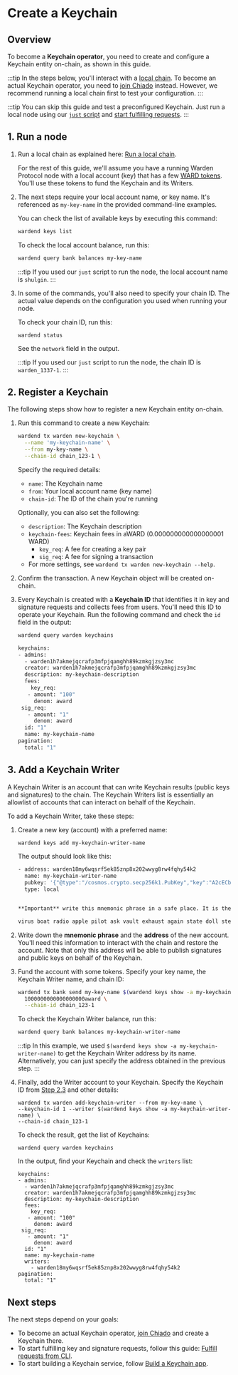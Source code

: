 ﻿---
sidebar_position: 2
---

# Create a Keychain

## Overview

To become a **Keychain operator**, you need to create and configure a Keychain entity on-chain, as shown in this guide.

:::tip
In the steps below, you'll interact with a [local chain](/operate-a-node/run-a-local-chain). To become an actual Keychain operator, you need to [join Chiado](/operate-a-node/chiado-testnet/join-chiado) instead. However, we recommend running a local chain first to test your configuration.
:::

:::tip
You can skip this guide and test a preconfigured Keychain. Just run a local node using our [`just` script](/operate-a-node/run-a-local-chain#option-1-run-a-just-script) and [start fulfilling requests](fulfill-requests-from-cli).
:::

## 1. Run a node

1. Run a local chain as explained here: [Run a local chain](/operate-a-node/run-a-local-chain).
   
   For the rest of this guide, we'll assume you have a running Warden Protocol node with a local account (key) that has a few [WARD tokens](/tokens/ward-token/ward). You'll use these tokens to fund the Keychain and its Writers.
   
2. The next steps require your local account name, or key name. It's referenced as `my-key-name` in the provided command-line examples.

   You can check the list of available keys by executing this command:

   ```bash
   wardend keys list
   ```
   
   To check the local account balance, run this:
   
   ```bash
   wardend query bank balances my-key-name
   ```
   
   :::tip
   If you used our `just` script to run the node, the local account name is `shulgin`.
   :::

3. In some of the commands, you'll also need to specify your chain ID. The actual value depends on the configuration you used when running your node.

   To check your chain ID, run this:

   ```
   wardend status
   ```

   See the `network` field in the output.

   :::tip
   If you used our `just` script to run the node, the chain ID is `warden_1337-1`.
   :::

## 2. Register a Keychain

The following steps show how to register a new Keychain entity on-chain.

1. Run this command to create a new Keychain:

   ```bash
   wardend tx warden new-keychain \
     --name 'my-keychain-name' \
     --from my-key-name \
     --chain-id chain_123-1 \
   ```

   Specify the required details:

   - `name`: The Keychain name
   - `from`: Your local account name (key name)
   - `chain-id`: The ID of the chain you're running

   Optionally, you can also set the following:

   - `description`: The Keychain description
   - `keychain-fees`: Keychain fees in aWARD (0.000000000000000001 WARD)
        - `key_req`: A fee for creating a key pair
        - `sig_req`: A fee for signing a transaction
   - For more settings, see `wardend tx warden new-keychain --help`.

2. Confirm the transaction. A new Keychain object will be created on-chain.

3. Every Keychain is created with a **Keychain ID** that identifies it in key and signature requests and collects fees from users. You'll need this ID to operate your Keychain. Run the following command and check the `id` field in the output:

   ```bash
   wardend query warden keychains
   ```
   ```bash
   keychains:
   - admins:
     - warden1h7akmejqcrafp3mfpjqamghh89kzmkgjzsy3mc
     creator: warden1h7akmejqcrafp3mfpjqamghh89kzmkgjzsy3mc
     description: my-keychain-description
     fees:
       key_req:
      - amount: "100"
        denom: award
    sig_req:
      - amount: "1"
        denom: award
     id: "1"
     name: my-keychain-name
   pagination:
     total: "1"
   ```

## 3. Add a Keychain Writer

A Keychain Writer is an account that can write Keychain results (public keys and signatures) to the chain. The Keychain Writers list is essentially an allowlist of accounts that can interact on behalf of the Keychain.

To add a Keychain Writer, take these steps:

1. Create a new key (account) with a preferred name:

   ```bash
   wardend keys add my-keychain-writer-name
   ```
   The output should look like this:

   ```bash
   - address: warden18my6wqsrf5ek85znp8x202wwyg8rw4fqhy54k2
     name: my-keychain-writer-name
     pubkey: '{"@type":"/cosmos.crypto.secp256k1.PubKey","key":"A2cECb3ziw5/LzUBUZIChyek3bnGQv/PSXHAH28xd9/Q"}'
     type: local
   
   
   **Important** write this mnemonic phrase in a safe place. It is the only way to recover your account if you ever forget your password.
   
   virus boat radio apple pilot ask vault exhaust again state doll stereo slide exhibit scissors miss attack boat budget egg bird mask more trick
   ```

2. Write down the **mnemonic phrase** and the **address** of the new account. You'll need this information to interact with the chain and restore the account. Note that only this address will be able to publish signatures and public keys on behalf of the Keychain.

3. Fund the account with some tokens. Specify your key name, the Keychain Writer name, and chain ID:

   ```bash
   wardend tx bank send my-key-name $(wardend keys show -a my-keychain-writer-name) \
     1000000000000000000award \
     --chain-id chain_123-1
   ```

   To check the Keychain Writer balance, run this:
   
   ```bash
   wardend query bank balances my-keychain-writer-name
   ```

   :::tip
   In this example, we used `$(wardend keys show -a my-keychain-writer-name)` to get the Keychain Writer address by its name. Alternatively, you can just specify the address obtained in the previous step.
   :::

4. Finally, add the Writer account to your Keychain. Specify the Keychain ID from [Step 2.3](#2-register-a-keychain) and other details:
   
   ```
   wardend tx warden add-keychain-writer --from my-key-name \
   --keychain-id 1 --writer $(wardend keys show -a my-keychain-writer-name) \
   --chain-id chain_123-1
   ```

   To check the result, get the list of Keychains:

   ```
   wardend query warden keychains
   ```

   In the output, find your Keychain and check the `writers` list:

   ```
   keychains:
   - admins:
     - warden1h7akmejqcrafp3mfpjqamghh89kzmkgjzsy3mc
     creator: warden1h7akmejqcrafp3mfpjqamghh89kzmkgjzsy3mc
     description: my-keychain-description
     fees:
       key_req:
      - amount: "100"
        denom: award
    sig_req:
      - amount: "1"
        denom: award
     id: "1"
     name: my-keychain-name
     writers:
       - warden18my6wqsrf5ek85znp8x202wwyg8rw4fqhy54k2
   pagination:
     total: "1"
   ```

## Next steps

The next steps depend on your goals:

- To become an actual Keychain operator, [join Chiado](/operate-a-node/chiado-testnet/join-chiado) and create a Keychain there.
- To start fulfilling key and signature requests, follow this guide: [Fulfill requests from CLI](fulfill-requests-from-cli).
- To start building a Keychain service, follow [Build a Keychain app](../build-a-keychain-app).